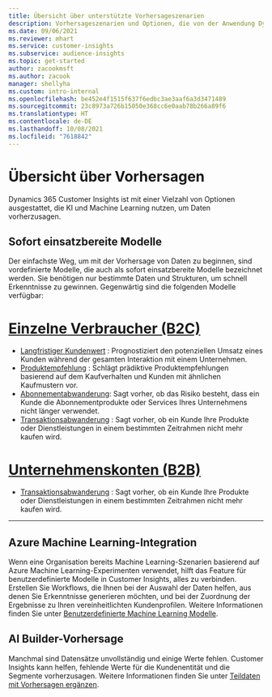 ```yaml
---
title: Übersicht über unterstützte Vorhersageszenarien
description: Vorhersageszenarien und Optionen, die von der Anwendung Dynamics 365 Customer Insights abgedeckt werden.
ms.date: 09/06/2021
ms.reviewer: mhart
ms.service: customer-insights
ms.subservice: audience-insights
ms.topic: get-started
author: zacookmsft
ms.author: zacook
manager: shellyha
ms.custom: intro-internal
ms.openlocfilehash: be452e4f1515f637f6edbc3ae3aaf6a3d3471489
ms.sourcegitcommit: 23c8973a726b15050e368cc6e0aab78b266a89f6
ms.translationtype: HT
ms.contentlocale: de-DE
ms.lasthandoff: 10/08/2021
ms.locfileid: "7618842"
---
```

# <a name="predictions-overview"></a>Übersicht über Vorhersagen

Dynamics 365 Customer Insights ist mit einer Vielzahl von Optionen ausgestattet, die KI und Machine Learning nutzen, um Daten vorherzusagen. 

## <a name="out-of-box-models"></a>Sofort einsatzbereite Modelle

Der einfachste Weg, um mit der Vorhersage von Daten zu beginnen, sind vordefinierte Modelle, die auch als sofort einsatzbereite Modelle bezeichnet werden. Sie benötigen nur bestimmte Daten und Strukturen, um schnell Erkenntnisse zu gewinnen. Gegenwärtig sind die folgenden Modelle verfügbar: 

# <a name="individual-customers-b2c"></a>[Einzelne Verbraucher (B2C)](#tab/b2c)

- [Langfristiger Kundenwert](predict-customer-lifetime-value.md) : Prognostiziert den potenziellen Umsatz eines Kunden während der gesamten Interaktion mit einem Unternehmen.
- [Produktempfehlung](predict-product-recommendation.md) : Schlägt prädiktive Produktempfehlungen basierend auf dem Kaufverhalten und Kunden mit ähnlichen Kaufmustern vor.
- [Abonnementabwanderung](predict-subscription-churn.md): Sagt vorher, ob das Risiko besteht, dass ein Kunde die Abonnementprodukte oder Services Ihres Unternehmens nicht länger verwendet.
- [Transaktionsabwanderung](predict-transactional-churn.md) : Sagt vorher, ob ein Kunde Ihre Produkte oder Dienstleistungen in einem bestimmten Zeitrahmen nicht mehr kaufen wird.

# <a name="business-accounts-b2b"></a>[Unternehmenskonten (B2B)](#tab/b2b)

- [Transaktionsabwanderung](predict-transactional-churn.md) : Sagt vorher, ob ein Kunde Ihre Produkte oder Dienstleistungen in einem bestimmten Zeitrahmen nicht mehr kaufen wird.

---


## <a name="azure-machine-learning-integration"></a>Azure Machine Learning-Integration

Wenn eine Organisation bereits Machine Learning-Szenarien basierend auf Azure Machine Learning-Experimenten verwendet, hilft das Feature für benutzerdefinierte Modelle in Customer Insights, alles zu verbinden. Erstellen Sie Workflows, die Ihnen bei der Auswahl der Daten helfen, aus denen Sie Erkenntnisse generieren möchten, und bei der Zuordnung der Ergebnisse zu Ihren vereinheitlichten Kundenprofilen. Weitere Informationen finden Sie unter [Benutzerdefinierte Machine Learning Modelle](custom-models.md).

## <a name="ai-builder-prediction"></a>AI Builder-Vorhersage

Manchmal sind Datensätze unvollständig und einige Werte fehlen. Customer Insights kann helfen, fehlende Werte für die Kundenentität und die Segmente vorherzusagen. Weitere Informationen finden Sie unter [Teildaten mit Vorhersagen ergänzen](predictions.md).
